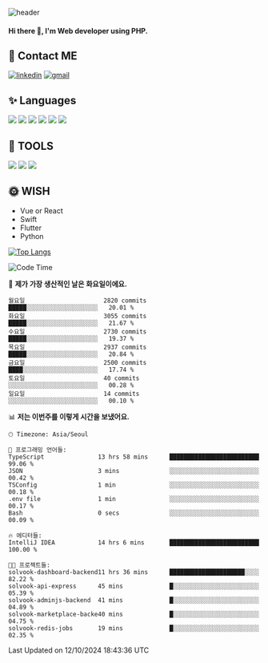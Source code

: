 ![header](https://capsule-render.vercel.app/api?type=waving&color=auto&height=300&section=header&text=Elin&fontSize=90&animation=twinkling)

#### Hi there 👋, I'm <b>Web developer</b> using PHP. ####

<!--
- 🔭 I’m currently working on Uniwill
- 🌱 I’m currently learning Vue or React or Python.
-->

<!---#### I am PHP developer --->

## 💌 Contact ME ###
[<img src='https://img.shields.io/badge/-EunjiKo-%230A66C2?style=flat-square&logo=LinkedIn&logoColor=white' alt='linkedin'>](https://www.linkedin.com/in/https://www.linkedin.com/in/eunji-ko-00a907164//)  [<img src='https://img.shields.io/badge/-einee214%40gmail.com-%23EA4335?style=flat-square&logo=Gmail&logoColor=white' alt='gmail'>](einee214@gmail.com)  


## ✨ Languages
<img src='https://img.shields.io/badge/-PHP-%23777BB4?style=for-the-badge&logo=PHP&logoColor=white'> <img src='https://img.shields.io/badge/-Laravel-%23FF2D20?style=for-the-badge&logo=Laravel&logoColor=white'> <img src='https://img.shields.io/badge/Jquery-%230769AD?style=for-the-badge&logo=Jquery&logoColor=white'> <img src='https://img.shields.io/badge/CSS3-%231572B6?style=for-the-badge&logo=CSS3&logoColor=white'> <img src='https://img.shields.io/badge/Bootstrap-%237952B3?style=for-the-badge&logo=Bootstrap&logoColor=white' > <img src='https://img.shields.io/badge/MySQL-%234479A1?style=for-the-badge&logo=MySQL&logoColor=white' >

## 🌷 TOOLS
<img src='https://img.shields.io/badge/PHPSTORM-%23000000?style=for-the-badge&logo=PhpStorm&logoColor=white' > <img src='https://img.shields.io/badge/GitLab-%23FCA121?style=for-the-badge&logo=GitLab&logoColor=white' > <img src='https://img.shields.io/badge/GitHub-%23181717?style=for-the-badge&logo=GitHub&logoColor=white'>


## 🌞 WISH
- Vue or React
- Swift
- Flutter
- Python


[![Top Langs](https://github-readme-stats.vercel.app/api/top-langs/?username=ein214&layout=compact)](https://github.com/anuraghazra/github-readme-stats)

<!--START_SECTION:waka-->
![Code Time](http://img.shields.io/badge/Code%20Time-3%2C820%20hrs%203%20mins-blue)

📅 **제가 가장 생산적인 날은 화요일이에요.** 

```text
월요일                      2820 commits        █████░░░░░░░░░░░░░░░░░░░░   20.01 % 
화요일                      3055 commits        █████░░░░░░░░░░░░░░░░░░░░   21.67 % 
수요일                      2730 commits        █████░░░░░░░░░░░░░░░░░░░░   19.37 % 
목요일                      2937 commits        █████░░░░░░░░░░░░░░░░░░░░   20.84 % 
금요일                      2500 commits        ████░░░░░░░░░░░░░░░░░░░░░   17.74 % 
토요일                      40 commits          ░░░░░░░░░░░░░░░░░░░░░░░░░   00.28 % 
일요일                      14 commits          ░░░░░░░░░░░░░░░░░░░░░░░░░   00.10 % 
```


📊 **저는 이번주를 이렇게 시간을 보냈어요.** 

```text
🕑︎ Timezone: Asia/Seoul

💬 프로그래밍 언어들: 
TypeScript               13 hrs 58 mins      █████████████████████████   99.06 % 
JSON                     3 mins              ░░░░░░░░░░░░░░░░░░░░░░░░░   00.42 % 
TSConfig                 1 min               ░░░░░░░░░░░░░░░░░░░░░░░░░   00.18 % 
.env file                1 min               ░░░░░░░░░░░░░░░░░░░░░░░░░   00.17 % 
Bash                     0 secs              ░░░░░░░░░░░░░░░░░░░░░░░░░   00.09 % 

🔥 에디터들: 
IntelliJ IDEA            14 hrs 6 mins       █████████████████████████   100.00 % 

🐱‍💻 프로젝트들: 
solvook-dashboard-backend11 hrs 36 mins      █████████████████████░░░░   82.22 % 
solvook-api-express      45 mins             █░░░░░░░░░░░░░░░░░░░░░░░░   05.39 % 
solvook-adminjs-backend  41 mins             █░░░░░░░░░░░░░░░░░░░░░░░░   04.89 % 
solvook-marketplace-backe40 mins             █░░░░░░░░░░░░░░░░░░░░░░░░   04.75 % 
solvook-redis-jobs       19 mins             █░░░░░░░░░░░░░░░░░░░░░░░░   02.35 % 
```


 Last Updated on 12/10/2024 18:43:36 UTC
<!--END_SECTION:waka-->

<!---![GitHub stats](https://github-readme-stats.vercel.app/api?username=ein214&show_icons=true&theme=dracula)  --->



